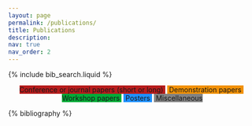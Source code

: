 ```yaml
---
layout: page
permalink: /publications/
title: Publications
description: 
nav: true
nav_order: 2
---
```


<!-- Conference or journal papers (short or long) appear in red,  demonstration papers in orange, workshop papers in green and miscellaneous in grey. >

<!-- _pages/publications.md -->

<!-- Bibsearch Feature -->

{% include bib_search.liquid %}

<center><abbr class="badge rounded w-100" style="background-color:#b71c1c"> Conference or journal papers (short or long) </abbr>&nbsp;<abbr class="badge rounded w-100" style="background-color:#f29105"> Demonstration papers </abbr>&nbsp;<abbr class="badge rounded w-100" style="background-color:#00ab37"> Workshop papers </abbr>&nbsp;<abbr class="badge rounded w-100" style="background-color:#1e90ff"> Posters </abbr>&nbsp;<abbr class="badge rounded w-100" style="background-color:#828282"> Miscellaneous </abbr></center>

<div class="publications">

{% bibliography %}

</div>
